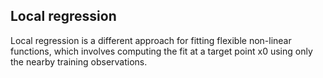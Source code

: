 ## Local regression
Local regression is a different approach for fitting flexible non-linear functions, which involves computing the fit at a target point x0 using only the nearby training observations.


